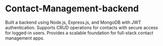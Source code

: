 # Contact-Management-backend
Built a backend using Node.js, Express.js, and MongoDB with JWT authentication. Supports CRUD operations for contacts with secure access for logged-in users. Provides a scalable foundation for full-stack contact management apps.

